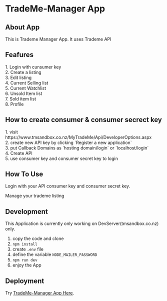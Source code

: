 <h1>TradeMe-Manager App</h1>

<h2>About App</h2>
This is Trademe Manager App.
It uses Trademe API 

<h2>Feafures</h2>
1. Login with cunsumer key <br />
2. Create a listing <br />
3. Edit listing <br />
4. Current Selling list <br />
5. Current Watchlist <br />
6. Unsold Item list <br />
7. Sold item list <br />
8. Profile  <br />

<h2>How to create consumer & consumer secrect key </h2>
1. visit https://www.tmsandbox.co.nz/MyTradeMe/Api/DeveloperOptions.aspx <br />
2. create new API key by clicking `Register a new application` <br />
3. put Callback Domains as `hosting domain/login` or `localhost/login` <br />
4. Create API <br />
5. use consumer key and consumer secret key to login <br />

<h2>How To Use</h2>

Login with your API consumer key and consumer secret key. 

Manage your trademe listing

<h2>Development</h2>
This Application is currently only working on DevServer(tmsandbox.co.nz) only.


1. copy the code and clone
2. `npm install`
3. create `.env` file
4. define the variable `NODE_MAILER_PASSWORD`
6. `npm run dev`
7. enjoy the App

<h2>Deployment</h2>
Try <a href="https://trademe-manager.netlify.app/" target="_blank">TradeMe-Manager App Here</a>.


